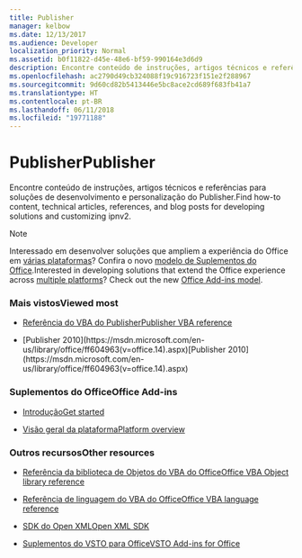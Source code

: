 ```yaml
---
title: Publisher
manager: kelbow
ms.date: 12/13/2017
ms.audience: Developer
localization_priority: Normal
ms.assetid: b0f11822-d45e-48e6-bf59-990164e3d6d9
description: Encontre conteúdo de instruções, artigos técnicos e referências para soluções de desenvolvimento e personalização do Publisher.
ms.openlocfilehash: ac2790d49cb324088f19c916723f151e2f288967
ms.sourcegitcommit: 9d60cd82b5413446e5bc8ace2cd689f683fb41a7
ms.translationtype: HT
ms.contentlocale: pt-BR
ms.lasthandoff: 06/11/2018
ms.locfileid: "19771188"
---
```

# <a name="publisher"></a><span data-ttu-id="5f6ee-103">Publisher</span><span class="sxs-lookup"><span data-stu-id="5f6ee-103">Publisher</span></span>

<span data-ttu-id="5f6ee-104">Encontre conteúdo de instruções, artigos técnicos e referências para soluções de desenvolvimento e personalização do Publisher.</span><span class="sxs-lookup"><span data-stu-id="5f6ee-104">Find how-to content, technical articles, references, and blog posts for developing solutions and customizing ipnv2.</span></span>

> [!NOTE]
> <span data-ttu-id="5f6ee-p101">Interessado em desenvolver soluções que ampliem a experiência do Office em [várias plataformas](https://docs.microsoft.com/pt-BR/office/dev/add-ins/overview/office-add-in-availability)? Confira o novo [modelo de Suplementos do Office](https://docs.microsoft.com/pt-BR/office/dev/add-ins/overview/office-add-ins).</span><span class="sxs-lookup"><span data-stu-id="5f6ee-p101">Interested in developing solutions that extend the Office experience across [multiple platforms](https://docs.microsoft.com/pt-BR/office/dev/add-ins/overview/office-add-in-availability)? Check out the new [Office Add-ins model](https://docs.microsoft.com/pt-BR/office/dev/add-ins/overview/office-add-ins).</span></span> 

### <a name="viewed-most"></a><span data-ttu-id="5f6ee-107">Mais vistos</span><span class="sxs-lookup"><span data-stu-id="5f6ee-107">Viewed most</span></span>

- [<span data-ttu-id="5f6ee-108">Referência do VBA do Publisher</span><span class="sxs-lookup"><span data-stu-id="5f6ee-108">Publisher VBA reference</span></span>](https://msdn.microsoft.com/pt-BR/VBA/VBA-Publisher)

- <span data-ttu-id="5f6ee-109">
  [Publisher 2010](https://msdn.microsoft.com/en-us/library/office/ff604963(v=office.14).aspx)</span><span class="sxs-lookup"><span data-stu-id="5f6ee-109">[Publisher 2010](https://msdn.microsoft.com/en-us/library/office/ff604963(v=office.14).aspx)</span></span>


### <a name="office-add-ins"></a><span data-ttu-id="5f6ee-110">Suplementos do Office</span><span class="sxs-lookup"><span data-stu-id="5f6ee-110">Office Add-ins</span></span> 

- [<span data-ttu-id="5f6ee-111">Introdução</span><span class="sxs-lookup"><span data-stu-id="5f6ee-111">Get started</span></span>](https://docs.microsoft.com/pt-BR/office/dev/add-ins/)

- [<span data-ttu-id="5f6ee-112">Visão geral da plataforma</span><span class="sxs-lookup"><span data-stu-id="5f6ee-112">Platform overview</span></span>](https://docs.microsoft.com/pt-BR/office/dev/add-ins/overview/office-add-ins)


### <a name="other-resources"></a><span data-ttu-id="5f6ee-113">Outros recursos</span><span class="sxs-lookup"><span data-stu-id="5f6ee-113">Other resources</span></span>

- [<span data-ttu-id="5f6ee-114">Referência da biblioteca de Objetos do VBA do Office</span><span class="sxs-lookup"><span data-stu-id="5f6ee-114">Office VBA Object library reference</span></span>](https://msdn.microsoft.com/pt-BR/VBA/Office-Shared-VBA/articles/office-vba-object-library-reference)

- [<span data-ttu-id="5f6ee-115">Referência de linguagem do VBA do Office</span><span class="sxs-lookup"><span data-stu-id="5f6ee-115">Office VBA language reference</span></span>](https://msdn.microsoft.com/pt-BR/VBA/VBA-Language-Reference) 

- [<span data-ttu-id="5f6ee-116">SDK do Open XML</span><span class="sxs-lookup"><span data-stu-id="5f6ee-116">Open XML SDK</span></span>](https://msdn.microsoft.com/pt-BR/library/bb448854.aspx)

- [<span data-ttu-id="5f6ee-117">Suplementos do VSTO para Office</span><span class="sxs-lookup"><span data-stu-id="5f6ee-117">VSTO Add-ins for Office</span></span>](https://msdn.microsoft.com/pt-BR/library/jj620922.aspx)